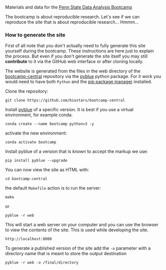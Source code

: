 Materials and data for the [Penn State Data Analysis Bootcamp](https://bootcamp.biostars.io)

The bootcamp is about reproducible research. Let's see if we can reproduce the site that is about reproducible research... Hmmm...

### How to generate the site

First of all note that you don't actually need to fully generate this site yourself during
the bootcamp. These instructions are here just to
explain the process. But even if you don't generate the
site itself you may still **contribute** to it
via the GitHub web interface or after cloning locally.

The website
is generated from the files in the  web directory of the [bootcamp-central](https://github.com/biostars/bootcamp-central) repository
via the [pyblue][pyblue] python package.
For it work you would need to have both `Python` and the [pip package manager][pip] installed.

Clone the repository:

    git clone https://github.com/biostars/bootcamp-central

Install [pyblue][pyblue] of a specific version. It is best if you use a virtual environment, for example conda.

    conda create --name bootcamp python=3 -y

activate the new environment:

    conda activate bootcamp

Install pyblue of a version that is known to accept the markup we use:

    pip install pyblue --upgrade

You can now view the site as HTML with:

    cd bootcamp-central

the default `Makefile` action is to run the server:

    make

or

    pyblue -r web

This will start a web server on your computer and you can use the browser
to view the contents of the site. This is used while developing the site.

    http://localhost:8000

To generate a published version of the site add the `-o` parameter
with a directory name that is meant to store the output destination

    pyblue -r web -o /final/directory

[pyblue]: https://github.com/ialbert/pyblue
[pip]: http://pip.readthedocs.org/en/latest/installing.html#install-pip


